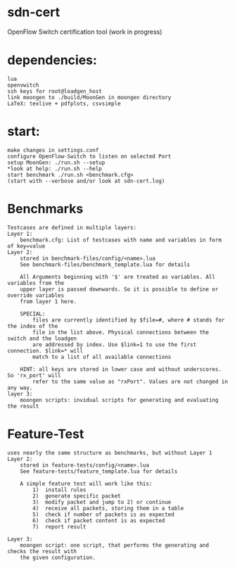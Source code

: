 # sdn-cert
OpenFlow Switch certification tool (work in progress)


# dependencies:
	lua
	openvwitch
	ssh keys for root@loadgen_host
	link moongen to ./build/MoonGen in moongen directory
	LaTeX: texlive + pdfplots, csvsimple

# start:	
	make changes in settings.conf
	configure OpenFlow-Switch to listen on selected Port
	setup MoonGen: ./run.sh --setup
	*look at help: ./run.sh --help
	start benchmark ./run.sh <benchmark.cfg>
	(start with --verbose and/or look at sdn-cert.log)
	
# Benchmarks
	Testcases are defined in multiple layers:
	Layer 1:
		benchmark.cfg: List of testcases with name and variables in form of key=value
	Layer 2:
		stored in benchmark-files/config/<name>.lua
		See benchmark-files/benchmark_template.lua for details

		All Arguments beginning with '$' are treated as variables. All variables from the
		upper layer is passed downwards. So it is possible to define or override variables
		from layer 1 here.
		
		SPECIAL:
			files are currently identified by $file=#, where # stands for the index of the
			file in the list above. Physical connections between the switch and the loadgen
			are addressed by index. Use $link=1 to use the first connection. $link=* will
			match to a list of all available connections
			
		HINT: all keys are stored in lower case and without underscores. So 'rx_port' will
			refer to the same value as "rxPort". Values are not changed in any way.
	layer 3:
		moongen scripts: invidual scripts for generating and evaluating the result
			
# Feature-Test
	uses nearly the same structure as benchmarks, but without Layer 1
	Layer 2:
		stored in feature-tests/config/<name>.lua
		See feature-tests/feature_template.lua for details
		
		A simple feature test will work like this:
			1)	install rules
			2)	generate specific packet
			3)	modify packet and jump to 2) or continue
			4)	receive all packets, storing them in a table
			5)	check if number of packets is as expected
			6)	check if packet content is as expected
			7)	report result
		
	Layer 3:
		moongen script: one script, that performs the generating and checks the result with
		the given configuration.